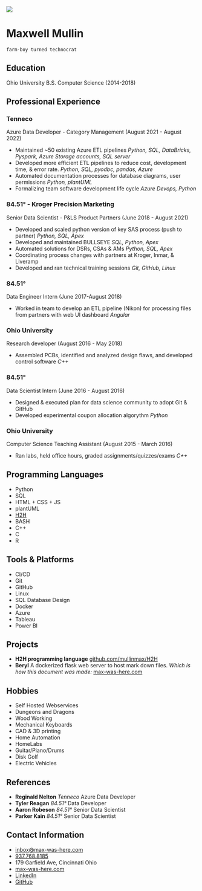 <div class='thumbnail circle-image' style='grid-column: span 2'>
    <img src="/static/img/headshot.jpg">
</div>

# Maxwell Mullin

`farm-boy turned technocrat`
 
## Education

Ohio University B.S. Computer Science (2014-2018)

## Professional Experience

### Tenneco
Azure Data Developer - Category Management (August 2021 - August 2022)

- Maintained ~50 existing Azure ETL pipelines *Python, SQL, DataBricks, Pyspark, Azure Storage accounts, SQL server*
- Developed more efficient ETL pipelines to reduce cost, development time, & error rate. *Python, SQL, pyodbc, pandas, Azure*
- Automated documentation processes for database diagrams, user permissions *Python, plantUML*
- Formalizing team software development life cycle *Azure Devops, Python*

### 84.51° - Kroger Precision Marketing
Senior Data Scientist - P&LS Product Partners (June 2018 - August 2021)

 - Developed and scaled python version of key SAS process (push to partner) *Python, SQL, Apex*
 - Developed and maintained BULLSEYE *SQL, Python, Apex*
 - Automated solutions for DSRs, CSAs & AMs *Python, SQL, Apex*
 - Coordinating process changes with partners at Kroger, Inmar, & Liveramp
 - Developed and ran technical training sessions *Git, GitHub, Linux*

### 84.51°
Data Engineer Intern (June 2017-August 2018)

 - Worked in team to develop an ETL pipeline (Nikon) for processing files from partners with web UI dashboard *Angular*

### Ohio University
Research developer (August 2016 - May 2018)

 - Assembled PCBs, identified and analyzed design flaws, and developed control software *C++*

### 84.51°
Data Scientist Intern (June 2016 - August 2016)

 - Designed & executed plan for data science community to adopt Git & GitHub
 - Developed experimental coupon allocation algorythm *Python*

### Ohio University
Computer Science Teaching Assistant (August 2015 - March 2016)

 - Ran labs, held office hours, graded assignments/quizzes/exams *C++*


## Programming Languages

- Python
- SQL
- HTML + CSS + JS
- plantUML
- [H2H](https://github.com/mullinmax/H2H)
- BASH
- C++
- C
- R

## Tools & Platforms

- CI/CD
- Git
- GitHub
- Linux
- SQL Database Design
- Docker
- Azure
- Tableau
- Power BI

## Projects

- **H2H programming language** [github.com/mullinmax/H2H](https://github.com/mullinmax/H2H)
- **Beryl** A dockerized flask web server to host mark down files. *Which is how this document was made:* [max-was-here.com](https://max-was-here.com)

## Hobbies

 - Self Hosted Webservices
 - Dungeons and Dragons
 - Wood Working
 - Mechanical Keyboards
 - CAD & 3D printing
 - Home Automation
 - HomeLabs
 - Guitar/Piano/Drums
 - Disk Golf
 - Electric Vehicles

## References

 - **Reginald Nelton** *Tenneco* Azure Data Developer
 - **Tyler Reagan** *84.51°* Data Developer
 - **Aaron Robeson** *84.51°* Senior Data Scientist
 - **Parker Kain** *84.51°* Senior Data Scientist             

## Contact Information

 - [inbox@max-was-here.com](mailto:inbox@max-was-here.com)
 - [937.768.8185](tel:+19377688185)
 - 179 Garfield Ave, Cincinnati Ohio
 - [max-was-here.com](https://max-was-here.com)
 - [LinkedIn](https://www.linkedin.com/in/maxwell-mullin-413070b4/)
 - [GitHub](https://github.com/mullinmax/)